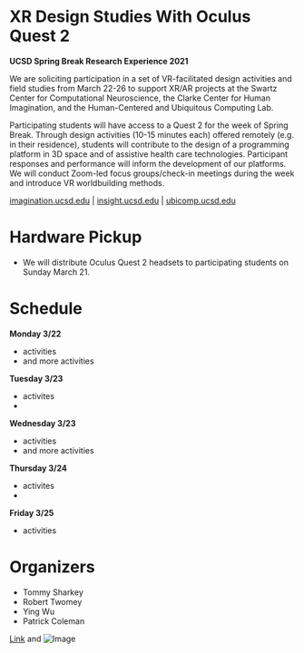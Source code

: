 # XR Design Studies With Oculus Quest 2
__UCSD Spring Break Research Experience 2021__

We are soliciting participation in a set of VR-facilitated design activities and field studies from March 22-26 to support XR/AR projects at the Swartz Center for Computational Neuroscience, the Clarke Center for Human Imagination, and the Human-Centered and Ubiquitous Computing Lab.

Participating students will have access to a Quest 2 for the week of Spring Break. Through design activities (10-15 minutes each) offered remotely (e.g. in their residence), students will contribute to the design of a programming platform in 3D space and of assistive health care technologies. Participant responses and performance will inform the development of our platforms. We will conduct Zoom-led focus groups/check-in meetings during the week and introduce VR worldbuilding methods.

[imagination.ucsd.edu](imagination.ucsd.edu) | [insight.ucsd.edu](insight.ucsd.edu) | [ubicomp.ucsd.edu](ubicomp.ucsd.edu/)

# Hardware Pickup

- We will distribute Oculus Quest 2 headsets to participating students on Sunday March 21. 

# Schedule

__Monday 3/22__
- activities
- and more activities

__Tuesday 3/23__
- activites
- 

__Wednesday 3/23__
- activities
- and more activities

__Thursday 3/24__
- activites
- 

__Friday 3/25__
- activities

# Organizers

- Tommy Sharkey
- Robert Twomey
- Ying Wu
- Patrick Coleman

[Link](url) and ![Image](src)
